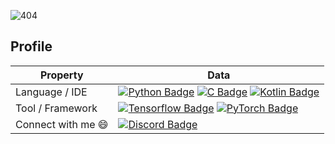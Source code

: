 ![404](https://user-images.githubusercontent.com/378023/89412096-6f759d80-d761-11ea-8c57-84b30ef3f2b1.png)

## Profile
Property                 | Data  
-------------------------|------
Language / IDE           | [![Python Badge](https://img.shields.io/badge/-Visual%20Studio%20Code-3776AB?style=flat&logo=Python&logoColor=white)](https://github.com/search?l=Python&q=user:Edotnd&type=Repositories) [![C Badge](https://img.shields.io/badge/-Visual%20Studio%20Code-A8B9CC?style=flat&logo=C&logoColor=white)](https://github.com/search?q=user%3AEdotnd&type=Repositories) [![Kotlin Badge](https://img.shields.io/badge/-Android%20Studio-01D277?style=flat&logo=Kotlin&logoColor=white)](https://developer.android.com/studio)
Tool / Framework         | [![Tensorflow Badge](https://img.shields.io/badge/-Tensorflow-FF6600?style=flat&logo=Tensorflow&logoColor=white)](https://www.tensorflow.org) [![PyTorch Badge](https://img.shields.io/badge/-PyTorch-red?style=flat&logo=PyTorch&logoColor=white)](https://pytorch.org/)
Connect with me :smile:  | [![Discord Badge](https://img.shields.io/badge/-Edotnd%235486-8080ff?style=flat&logo=discord&logoColor=white)](https://discord.com/)
